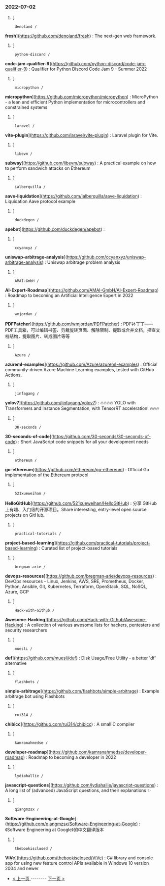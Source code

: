 ### 2022-07-02 
1. [
    

        denoland /
**fresh**](https://github.com/denoland/fresh) : The next-gen web framework.
1. [
    

        python-discord /
**code-jam-qualifier-9**](https://github.com/python-discord/code-jam-qualifier-9) : Qualifier for Python Discord Code Jam 9 - Summer 2022
1. [
    

        micropython /
**micropython**](https://github.com/micropython/micropython) : MicroPython - a lean and efficient Python implementation for microcontrollers and constrained systems
1. [
    

        laravel /
**vite-plugin**](https://github.com/laravel/vite-plugin) : Laravel plugin for Vite.
1. [
    

        libevm /
**subway**](https://github.com/libevm/subway) : A practical example on how to perform sandwich attacks on Ethereum
1. [
    

        ialberquilla /
**aave-liquidation**](https://github.com/ialberquilla/aave-liquidation) : Liquidation Aave protocol example
1. [
    

        duckdegen /
**apebot**](https://github.com/duckdegen/apebot) : 
1. [
    

        ccyanxyz /
**uniswap-arbitrage-analysis**](https://github.com/ccyanxyz/uniswap-arbitrage-analysis) : Uniswap arbitrage problem analysis
1. [
    

        AMAI-GmbH /
**AI-Expert-Roadmap**](https://github.com/AMAI-GmbH/AI-Expert-Roadmap) : Roadmap to becoming an Artificial Intelligence Expert in 2022
1. [
    

        wmjordan /
**PDFPatcher**](https://github.com/wmjordan/PDFPatcher) : PDF补丁丁——PDF工具箱，可以编辑书签、剪裁旋转页面、解除限制、提取或合并文档，探查文档结构，提取图片、转成图片等等
1. [
    

        Azure /
**azureml-examples**](https://github.com/Azure/azureml-examples) : Official community-driven Azure Machine Learning examples, tested with GitHub Actions.
1. [
    

        jinfagang /
**yolov7**](https://github.com/jinfagang/yolov7) : 🔥🔥🔥🔥 YOLO with Transformers and Instance Segmentation, with TensorRT acceleration! 🔥🔥🔥
1. [
    

        30-seconds /
**30-seconds-of-code**](https://github.com/30-seconds/30-seconds-of-code) : Short JavaScript code snippets for all your development needs
1. [
    

        ethereum /
**go-ethereum**](https://github.com/ethereum/go-ethereum) : Official Go implementation of the Ethereum protocol
1. [
    

        521xueweihan /
**HelloGitHub**](https://github.com/521xueweihan/HelloGitHub) : 分享 GitHub 上有趣、入门级的开源项目。Share interesting, entry-level open source projects on GitHub.
1. [
    

        practical-tutorials /
**project-based-learning**](https://github.com/practical-tutorials/project-based-learning) : Curated list of project-based tutorials
1. [
    

        bregman-arie /
**devops-resources**](https://github.com/bregman-arie/devops-resources) : DevOps resources - Linux, Jenkins, AWS, SRE, Prometheus, Docker, Python, Ansible, Git, Kubernetes, Terraform, OpenStack, SQL, NoSQL, Azure, GCP
1. [
    

        Hack-with-Github /
**Awesome-Hacking**](https://github.com/Hack-with-Github/Awesome-Hacking) : A collection of various awesome lists for hackers, pentesters and security researchers
1. [
    

        muesli /
**duf**](https://github.com/muesli/duf) : Disk Usage/Free Utility - a better 'df' alternative
1. [
    

        flashbots /
**simple-arbitrage**](https://github.com/flashbots/simple-arbitrage) : Example arbitrage bot using Flashbots
1. [
    

        rui314 /
**chibicc**](https://github.com/rui314/chibicc) : A small C compiler
1. [
    

        kamranahmedse /
**developer-roadmap**](https://github.com/kamranahmedse/developer-roadmap) : Roadmap to becoming a developer in 2022
1. [
    

        lydiahallie /
**javascript-questions**](https://github.com/lydiahallie/javascript-questions) : A long list of (advanced) JavaScript questions, and their explanations ✨
1. [
    

        qiangmzsx /
**Software-Engineering-at-Google**](https://github.com/qiangmzsx/Software-Engineering-at-Google) : 《Software Engineering at Google》的中文翻译版本
1. [
    

        thebookisclosed /
**ViVe**](https://github.com/thebookisclosed/ViVe) : C# library and console app for using new feature control APIs available in Windows 10 version 2004 and newer 

- [ < 上一页 ](https://github.com/able8/github-trending-daily-record/blob/master/2022-07-01.md) -------- [ 下一页 > ](https://github.com/able8/github-trending-daily-record/blob/master/2022-07-03.md)